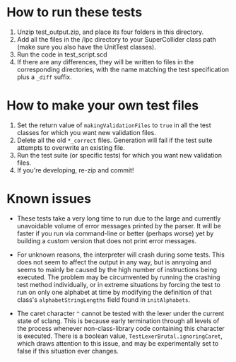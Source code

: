 # How to run these tests

1. Unzip test_output.zip, and place its four folders in this directory.
2. Add all the files in the /lpc directory to your SuperCollider class path
(make sure you also have the UnitTest classes).
3. Run the code in test_script.scd
4. If there are any differences, they will be written to files in the
corresponding directories, with the name matching the test specification
plus a `_diff` suffix.

# How to make your own test files

1. Set the return value of `makingValidationFiles` to `true` in all the test
classes for which you want new validation files.
2. Delete all the old `*_correct` files. Generation will fail if the test
suite attempts to overwrite an existing file.
3. Run the test suite (or specific tests) for which you want new validation
files.
4. If you're developing, re-zip and commit!

# Known issues

* These tests take a very long time to run due to the large and currently
unavoidable volume of error messages printed by the parser. It will be
faster if you run via command-line or better (perhaps worse) yet by building 
a custom version that does not print error messages.

* For unknown reasons, the interpreter will crash during some tests. This
does not seem to affect the output in any way, but is annyoing and seems to
mainly be caused by the high number of instructions being executed. The problem
may be circumvented by running the crashing test method individually, or in
extreme situations by forcing the test to run on only one alphabet at time by
modifying the definition of that class's `alphabetStringLengths` field found
in `initAlphabets`.

* The caret character `^` cannot be tested with the lexer under the current
state of sclang. This is because early termination through all levels of the
process whenever non-class-library code containing this character is executed.
There is a boolean value, `TestLexerBrutal.ignoringCaret`, which draws attention
to this issue, and may be experimentally set to false if this situation ever
changes.
